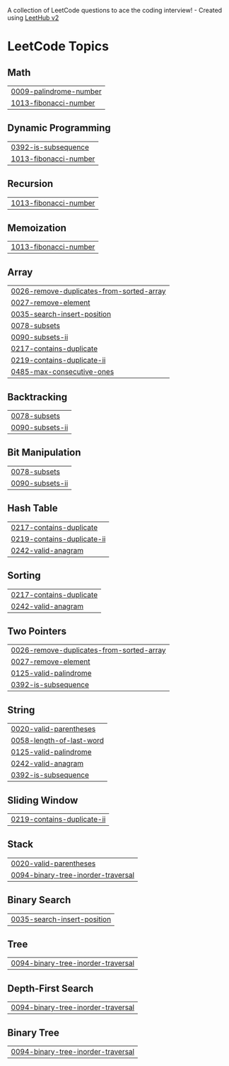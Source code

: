 A collection of LeetCode questions to ace the coding interview! - Created using [LeetHub v2](https://github.com/arunbhardwaj/LeetHub-2.0)
<!---LeetCode Topics Start-->
# LeetCode Topics
## Math
|  |
| ------- |
| [0009-palindrome-number](https://github.com/pranaychinde936/LeetCode/tree/master/0009-palindrome-number) |
| [1013-fibonacci-number](https://github.com/pranaychinde936/LeetCode/tree/master/1013-fibonacci-number) |
## Dynamic Programming
|  |
| ------- |
| [0392-is-subsequence](https://github.com/pranaychinde936/LeetCode/tree/master/0392-is-subsequence) |
| [1013-fibonacci-number](https://github.com/pranaychinde936/LeetCode/tree/master/1013-fibonacci-number) |
## Recursion
|  |
| ------- |
| [1013-fibonacci-number](https://github.com/pranaychinde936/LeetCode/tree/master/1013-fibonacci-number) |
## Memoization
|  |
| ------- |
| [1013-fibonacci-number](https://github.com/pranaychinde936/LeetCode/tree/master/1013-fibonacci-number) |
## Array
|  |
| ------- |
| [0026-remove-duplicates-from-sorted-array](https://github.com/pranaychinde936/LeetCode/tree/master/0026-remove-duplicates-from-sorted-array) |
| [0027-remove-element](https://github.com/pranaychinde936/LeetCode/tree/master/0027-remove-element) |
| [0035-search-insert-position](https://github.com/pranaychinde936/LeetCode/tree/master/0035-search-insert-position) |
| [0078-subsets](https://github.com/pranaychinde936/LeetCode/tree/master/0078-subsets) |
| [0090-subsets-ii](https://github.com/pranaychinde936/LeetCode/tree/master/0090-subsets-ii) |
| [0217-contains-duplicate](https://github.com/pranaychinde936/LeetCode/tree/master/0217-contains-duplicate) |
| [0219-contains-duplicate-ii](https://github.com/pranaychinde936/LeetCode/tree/master/0219-contains-duplicate-ii) |
| [0485-max-consecutive-ones](https://github.com/pranaychinde936/LeetCode/tree/master/0485-max-consecutive-ones) |
## Backtracking
|  |
| ------- |
| [0078-subsets](https://github.com/pranaychinde936/LeetCode/tree/master/0078-subsets) |
| [0090-subsets-ii](https://github.com/pranaychinde936/LeetCode/tree/master/0090-subsets-ii) |
## Bit Manipulation
|  |
| ------- |
| [0078-subsets](https://github.com/pranaychinde936/LeetCode/tree/master/0078-subsets) |
| [0090-subsets-ii](https://github.com/pranaychinde936/LeetCode/tree/master/0090-subsets-ii) |
## Hash Table
|  |
| ------- |
| [0217-contains-duplicate](https://github.com/pranaychinde936/LeetCode/tree/master/0217-contains-duplicate) |
| [0219-contains-duplicate-ii](https://github.com/pranaychinde936/LeetCode/tree/master/0219-contains-duplicate-ii) |
| [0242-valid-anagram](https://github.com/pranaychinde936/LeetCode/tree/master/0242-valid-anagram) |
## Sorting
|  |
| ------- |
| [0217-contains-duplicate](https://github.com/pranaychinde936/LeetCode/tree/master/0217-contains-duplicate) |
| [0242-valid-anagram](https://github.com/pranaychinde936/LeetCode/tree/master/0242-valid-anagram) |
## Two Pointers
|  |
| ------- |
| [0026-remove-duplicates-from-sorted-array](https://github.com/pranaychinde936/LeetCode/tree/master/0026-remove-duplicates-from-sorted-array) |
| [0027-remove-element](https://github.com/pranaychinde936/LeetCode/tree/master/0027-remove-element) |
| [0125-valid-palindrome](https://github.com/pranaychinde936/LeetCode/tree/master/0125-valid-palindrome) |
| [0392-is-subsequence](https://github.com/pranaychinde936/LeetCode/tree/master/0392-is-subsequence) |
## String
|  |
| ------- |
| [0020-valid-parentheses](https://github.com/pranaychinde936/LeetCode/tree/master/0020-valid-parentheses) |
| [0058-length-of-last-word](https://github.com/pranaychinde936/LeetCode/tree/master/0058-length-of-last-word) |
| [0125-valid-palindrome](https://github.com/pranaychinde936/LeetCode/tree/master/0125-valid-palindrome) |
| [0242-valid-anagram](https://github.com/pranaychinde936/LeetCode/tree/master/0242-valid-anagram) |
| [0392-is-subsequence](https://github.com/pranaychinde936/LeetCode/tree/master/0392-is-subsequence) |
## Sliding Window
|  |
| ------- |
| [0219-contains-duplicate-ii](https://github.com/pranaychinde936/LeetCode/tree/master/0219-contains-duplicate-ii) |
## Stack
|  |
| ------- |
| [0020-valid-parentheses](https://github.com/pranaychinde936/LeetCode/tree/master/0020-valid-parentheses) |
| [0094-binary-tree-inorder-traversal](https://github.com/pranaychinde936/LeetCode/tree/master/0094-binary-tree-inorder-traversal) |
## Binary Search
|  |
| ------- |
| [0035-search-insert-position](https://github.com/pranaychinde936/LeetCode/tree/master/0035-search-insert-position) |
## Tree
|  |
| ------- |
| [0094-binary-tree-inorder-traversal](https://github.com/pranaychinde936/LeetCode/tree/master/0094-binary-tree-inorder-traversal) |
## Depth-First Search
|  |
| ------- |
| [0094-binary-tree-inorder-traversal](https://github.com/pranaychinde936/LeetCode/tree/master/0094-binary-tree-inorder-traversal) |
## Binary Tree
|  |
| ------- |
| [0094-binary-tree-inorder-traversal](https://github.com/pranaychinde936/LeetCode/tree/master/0094-binary-tree-inorder-traversal) |
<!---LeetCode Topics End-->
